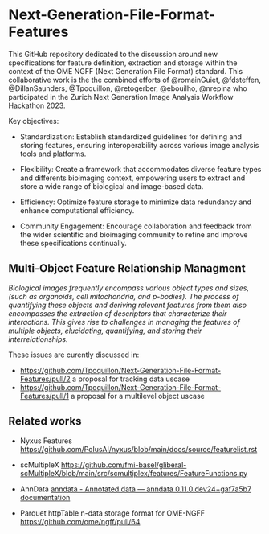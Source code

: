 # Next-Generation-File-Format-Features

This GitHub repository dedicated to the discussion around new specifications for feature definition,  extraction and storage within the context of the OME NGFF (Next Generation File Format) standard. This collaborative work is the the combined efforts of @romainGuiet, @fdsteffen, @DillanSaunders, @Tpoquillon, @retogerber, @ebouilho, @nrepina  who participated in the Zurich Next Generation Image Analysis Workflow Hackathon 2023.

Key objectives:

* Standardization: Establish standardized guidelines for defining and storing features, ensuring interoperability across various image analysis tools and platforms.

* Flexibility: Create a framework that accommodates diverse feature types and differents bioimaging context, empowering users to extract and store a wide range of biological and image-based data.

* Efficiency: Optimize feature storage to minimize data redundancy and enhance computational efficiency.

* Community Engagement: Encourage collaboration and feedback from the wider scientific and bioimaging community to refine and improve these specifications continually.

## Multi-Object Feature Relationship Managment

*Biological images frequently encompass various object types and sizes, 
(such as organoids, cell mitochondria, and p-bodies). The process of 
quantifying these objects and deriving relevant features from them also 
encompasses the extraction of descriptors that characterize their 
interactions. This gives rise to challenges in managing the features of 
multiple objects, elucidating, quantifying, and storing their 
interrelationships.*

These issues are curently discussed in:
- https://github.com/Tpoquillon/Next-Generation-File-Format-Features/pull/2 a proposal for tracking data uscase
- https://github.com/Tpoquillon/Next-Generation-File-Format-Features/pull/1 a proposal for a multilevel object uscase





## Related works

- Nyxus Features https://github.com/PolusAI/nyxus/blob/main/docs/source/featurelist.rst

- scMultipleX https://github.com/fmi-basel/gliberal-scMultipleX/blob/main/src/scmultiplex/features/FeatureFunctions.py

- AnnData [anndata - Annotated data &#8212; anndata 0.11.0.dev24+gaf7a5b7 documentation](https://anndata.readthedocs.io/en/latest/)

- Parquet httpTable n-data storage format for OME-NGFF https://github.com/ome/ngff/pull/64


